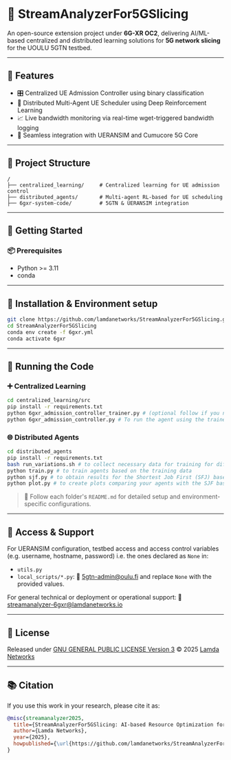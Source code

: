 # 📡 StreamAnalyzerFor5GSlicing

An open-source extension project under **6G-XR OC2**, delivering AI/ML-based centralized and distributed learning solutions for **5G network slicing** for the UOULU 5GTN testbed.

---

## 🚀 Features

- 🎛 Centralized UE Admission Controller using binary classification
- 🤖 Distributed Multi-Agent UE Scheduler using Deep Reinforcement Learning
- 📈 Live bandwidth monitoring via real-time wget-triggered bandwidth logging
- 🔧 Seamless integration with UERANSIM and Cumucore 5G Core

---

## 📁 Project Structure

```
/
├── centralized_learning/     # Centralized learning for UE admission control
├── distributed_agents/       # Multi-agent RL-based for UE scheduling
├── 6gxr-system-code/         # 5GTN & UERANSIM integration 
```

---

## 🏁 Getting Started

### 📦 Prerequisites

- Python >= 3.11
- conda

---

## 🔧 Installation & Environment setup

```bash
git clone https://github.com/lamdanetworks/StreamAnalyzerFor5GSlicing.git
cd StreamAnalyzerFor5GSlicing
conda env create -f 6gxr.yml
conda activate 6gxr

```

---

## 🧪 Running the Code

### ➕ Centralized Learning

```bash
cd centralized_learning/src
pip install -r requirements.txt
python 6gxr_admission_controller_trainer.py # (optional follow if you need to train the agent with your own data traces)
python 6gxr_admission_controller.py # To run the agent using the trained model
```

### 🌐 Distributed Agents

```bash
cd distributed_agents
pip install -r requirements.txt
bash run_variations.sh # to collect necessary data for training for different configurations (see the .sh file)
python train.py # to train agents based on the training data 
python sjf.py # to obtain results for the Shortest Job First (SFJ) baseline
python plot.py # to create plots comparing your agents with the SJF basedline and the adjust RL settings in ./env/env.py
```

> 📖 Follow each folder's `README.md` for detailed setup and environment-specific configurations.

---

## 🔐 Access & Support 

For UERANSIM configuration, testbed access and access control variables (e.g. username, hostname, password) i.e. the ones declared as `None` in:
  - `utils.py`
  - `local_scripts/*.py`:
📧 5gtn-admin@oulu.fi and replace `None` with the provided values.

For general technical or deployment or operational support:
📧 streamanalyzer-6gxr@lamdanetworks.io

  
---

## 📜 License

Released under [GNU GENERAL PUBLIC LICENSE Version 3](https://github.com/lamdanetworks/StreamAnalyzerFor5GSlicing/blob/main/LICENSE)
 © 2025 [Lamda Networks](https://lamdanetworks.io)

---

## 📚 Citation

If you use this work in your research, please cite it as:

```bibtex
@misc{streamanalyzer2025,
  title={StreamAnalyzerFor5GSlicing: AI-based Resource Optimization for 5G Slices},
  author={Lamda Networks},
  year={2025},
  howpublished={\url{https://github.com/lamdanetworks/StreamAnalyzerFor5GSlicing}}
}
```
